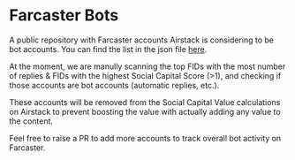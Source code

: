 # Farcaster Bots
A public repository with Farcaster accounts Airstack is considering to be bot accounts. You can find the list in the json file [here](https://github.com/Airstack-xyz/farcaster-bots/blob/main/farcaster-bots.json).

At the moment, we are manully scanning the top FIDs with the most number of replies & FIDs with the highest Social Capital Score (>1), and checking if those accounts are bot accounts (automatic replies, etc.).

These accounts will be removed from the Social Capital Value calculations on Airstack to prevent boosting the value with actually adding any value to the content.

Feel free to raise a PR to add more accounts to track overall bot activity on Farcaster.
